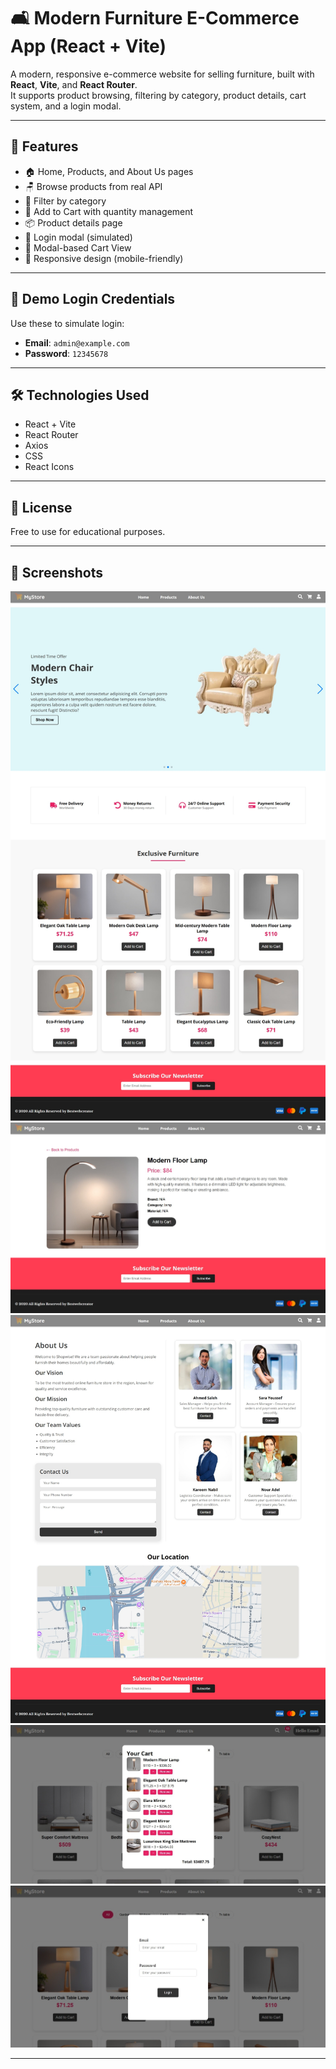 # 🛋️ Modern Furniture E-Commerce App (React + Vite)

A modern, responsive e-commerce website for selling furniture, built with **React**, **Vite**, and **React Router**.  
It supports product browsing, filtering by category, product details, cart system, and a login modal.

---


## 🚀 Features

- 🏠 Home, Products, and About Us pages
- 🪑 Browse products from real API
- 🔎 Filter by category
- 🛒 Add to Cart with quantity management
- 📦 Product details page
- 🔐 Login modal (simulated)
- 🧾 Modal-based Cart View
- 🎨 Responsive design (mobile-friendly)

---

## 🔐 Demo Login Credentials

Use these to simulate login:

- **Email**: `admin@example.com`  
- **Password**: `12345678`

---

## 🛠️ Technologies Used

- React + Vite
- React Router
- Axios
- CSS
- React Icons

---

## 📄 License

Free to use for educational purposes.

---

## 📸 Screenshots

![Home Page](./src/assets/Screenshot_18-7-2025_20420_localhost.jpeg)  
![Product Details](./src/assets/Product%20Details.jpeg)  
![About Page](./src/assets/About.jpeg)  
![Cart](./src/assets/cart.jpeg)  
![Login](./src/assets/login.jpeg)

---
